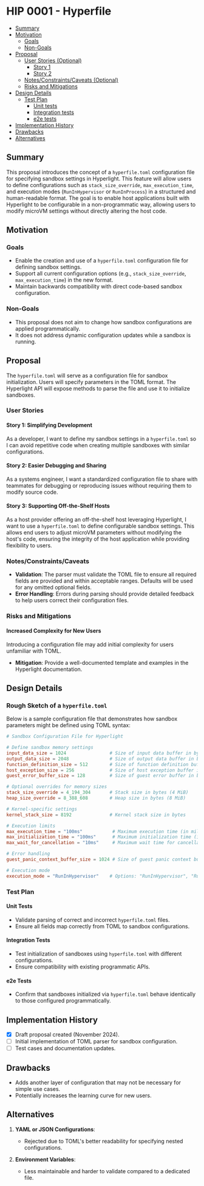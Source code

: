 # HIP 0001 - Hyperfile

<!-- toc -->
- [Summary](#summary)
- [Motivation](#motivation)
    - [Goals](#goals)
    - [Non-Goals](#non-goals)
- [Proposal](#proposal)
    - [User Stories (Optional)](#user-stories-optional)
        - [Story 1](#story-1)
        - [Story 2](#story-2)
    - [Notes/Constraints/Caveats (Optional)](#notesconstraintscaveats-optional)
    - [Risks and Mitigations](#risks-and-mitigations)
- [Design Details](#design-details)
    - [Test Plan](#test-plan)
        - [Unit tests](#unit-tests)
        - [Integration tests](#integration-tests)
        - [e2e tests](#e2e-tests)
- [Implementation History](#implementation-history)
- [Drawbacks](#drawbacks)
- [Alternatives](#alternatives)
<!-- /toc -->

## Summary

This proposal introduces the concept of a `hyperfile.toml` configuration file for specifying
sandbox settings in Hyperlight. This feature will allow users to define configurations such
as `stack_size_override`, `max_execution_time`, and execution modes (`RunInHypervisor` or
`RunInProcess`) in a structured and human-readable format. The goal is to enable host 
applications built with Hyperlight to be configurable in a non-programmatic way, 
allowing users to modify microVM settings without directly altering the host code.

## Motivation

### Goals

- Enable the creation and use of a `hyperfile.toml` configuration file for defining sandbox 
settings.
- Support all current configuration options (e.g., `stack_size_override`, `max_execution_time`) 
in the new format.
- Maintain backwards compatibility with direct code-based sandbox configuration.

### Non-Goals

- This proposal does not aim to change how sandbox configurations are applied programmatically.
- It does not address dynamic configuration updates while a sandbox is running.

## Proposal

The `hyperfile.toml` will serve as a configuration file for sandbox initialization. Users will 
specify parameters in the TOML format. The Hyperlight API will expose methods to parse the 
file and use it to initialize sandboxes.

### User Stories

#### Story 1: Simplifying Development

As a developer, I want to define my sandbox settings in a `hyperfile.toml` so I can avoid 
repetitive code when creating multiple sandboxes with similar configurations.

#### Story 2: Easier Debugging and Sharing

As a systems engineer, I want a standardized configuration file to share with teammates for
debugging or reproducing issues without requiring them to modify source code.

#### Story 3: Supporting Off-the-Shelf Hosts

As a host provider offering an off-the-shelf host leveraging Hyperlight, I want to use a 
`hyperfile.toml` to define configurable sandbox settings. This allows end users to adjust 
microVM parameters without modifying the host's code, ensuring the integrity of the host 
application while providing flexibility to users.

### Notes/Constraints/Caveats

- **Validation**: The parser must validate the TOML file to ensure all required fields are 
provided and within acceptable ranges. Defaults will be used for any omitted optional fields.
- **Error Handling**: Errors during parsing should provide detailed feedback to help users 
correct their configuration files.

### Risks and Mitigations

#### Increased Complexity for New Users

Introducing a configuration file may add initial complexity for users unfamiliar with TOML. 

- **Mitigation**: Provide a well-documented template and examples in the Hyperlight 
documentation.

## Design Details

### Rough Sketch of a `hyperfile.toml`

Below is a sample configuration file that demonstrates how sandbox parameters might be 
defined using TOML syntax:

```toml
# Sandbox Configuration File for Hyperlight

# Define sandbox memory settings
input_data_size = 1024                # Size of input data buffer in bytes
output_data_size = 2048               # Size of output data buffer in bytes
function_definition_size = 512        # Size of function definition buffer in bytes
host_exception_size = 256             # Size of host exception buffer in bytes
guest_error_buffer_size = 128         # Size of guest error buffer in bytes

# Optional overrides for memory sizes
stack_size_override = 4_194_304       # Stack size in bytes (4 MiB)
heap_size_override = 8_388_608        # Heap size in bytes (8 MiB)

# Kernel-specific settings
kernel_stack_size = 8192              # Kernel stack size in bytes

# Execution limits
max_execution_time = "100ms"           # Maximum execution time (in milliseconds)
max_initialization_time = "100ms"      # Maximum initialization time (in milliseconds)
max_wait_for_cancellation = "10ms"     # Maximum wait time for cancellation (in milliseconds)

# Error handling
guest_panic_context_buffer_size = 1024 # Size of guest panic context buffer in bytes

# Execution mode
execution_mode = "RunInHypervisor"    # Options: "RunInHypervisor", "RunInProcess"
```

### Test Plan

#### Unit Tests

- Validate parsing of correct and incorrect `hyperfile.toml` files.
- Ensure all fields map correctly from TOML to sandbox configurations.

#### Integration Tests

- Test initialization of sandboxes using `hyperfile.toml` with different configurations.
- Ensure compatibility with existing programmatic APIs.

#### e2e Tests

- Confirm that sandboxes initialized via `hyperfile.toml` behave identically to those 
configured programmatically.


## Implementation History

- [x] Draft proposal created (November 2024).
- [ ] Initial implementation of TOML parser for sandbox configuration.
- [ ] Test cases and documentation updates.

## Drawbacks

- Adds another layer of configuration that may not be necessary for simple use cases.
- Potentially increases the learning curve for new users.

## Alternatives

1. **YAML or JSON Configurations**:
   - Rejected due to TOML's better readability for specifying nested configurations.

2. **Environment Variables**:
   - Less maintainable and harder to validate compared to a dedicated file.